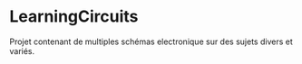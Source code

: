 # LearningCircuits

Projet contenant de multiples schémas electronique sur des sujets divers et variés.

